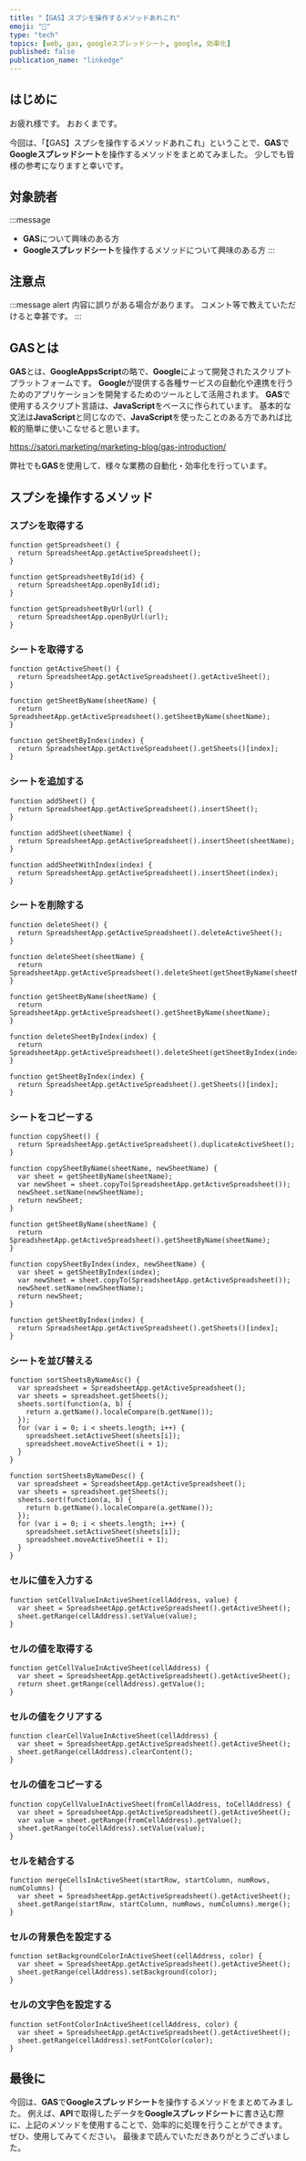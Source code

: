 ```yaml
---
title: "【GAS】スプシを操作するメソッドあれこれ"
emoji: "💪"
type: "tech"
topics: [web, gas, googleスプレッドシート, google, 効率化]
published: false
publication_name: "linkedge"
---
```


## はじめに

お疲れ様です。
おおくまです。

今回は、「【GAS】スプシを操作するメソッドあれこれ」ということで、**GAS**で**Googleスプレッドシート**を操作するメソッドをまとめてみました。
少しでも皆様の参考になりますと幸いです。

## 対象読者

:::message
- **GAS**について興味のある方
- **Googleスプレッドシート**を操作するメソッドについて興味のある方
:::

## 注意点

:::message alert
内容に誤りがある場合があります。
コメント等で教えていただけると幸甚です。
:::

## GASとは
**GAS**とは、**GoogleAppsScript**の略で、**Google**によって開発されたスクリプトプラットフォームです。
**Google**が提供する各種サービスの自動化や連携を行うためのアプリケーションを開発するためのツールとして活用されます。
**GAS**で使用するスクリプト言語は、**JavaScript**をベースに作られています。
基本的な文法は**JavaScript**と同じなので、**JavaScript**を使ったことのある方であれば比較的簡単に使いこなせると思います。

https://satori.marketing/marketing-blog/gas-introduction/

弊社でも**GAS**を使用して、様々な業務の自動化・効率化を行っています。

## スプシを操作するメソッド

### スプシを取得する

```javascript:現在開いているスプレッドシートを取得する
function getSpreadsheet() {
  return SpreadsheetApp.getActiveSpreadsheet();
}
```

```javascript:IDを指定してスプレッドシートを取得する
function getSpreadsheetById(id) {
  return SpreadsheetApp.openById(id);
}
```

```javascript:URLを指定してスプレッドシートを取得する
function getSpreadsheetByUrl(url) {
  return SpreadsheetApp.openByUrl(url);
}
```

### シートを取得する

```javascript:現在開いているシートを取得する
function getActiveSheet() {
  return SpreadsheetApp.getActiveSpreadsheet().getActiveSheet();
}
```

```javascript:シート名を指定してシートを取得する
function getSheetByName(sheetName) {
  return SpreadsheetApp.getActiveSpreadsheet().getSheetByName(sheetName);
}
```

```javascript:シートのインデックスを指定してシートを取得する
function getSheetByIndex(index) {
  return SpreadsheetApp.getActiveSpreadsheet().getSheets()[index];
}
```

### シートを追加する

```javascript:シートを追加する
function addSheet() {
  return SpreadsheetApp.getActiveSpreadsheet().insertSheet();
}
```

```javascript:シート名を指定してシートを追加する
function addSheet(sheetName) {
  return SpreadsheetApp.getActiveSpreadsheet().insertSheet(sheetName);
}
```

```javascript:インデックスを指定してシートを追加する
function addSheetWithIndex(index) {
  return SpreadsheetApp.getActiveSpreadsheet().insertSheet(index);
}
```

### シートを削除する

```javascript:現在開いているシートを削除する
function deleteSheet() {
  return SpreadsheetApp.getActiveSpreadsheet().deleteActiveSheet();
}
```

```javascript:シート名を指定してシートを削除する
function deleteSheet(sheetName) {
  return SpreadsheetApp.getActiveSpreadsheet().deleteSheet(getSheetByName(sheetName));
}

function getSheetByName(sheetName) {
  return SpreadsheetApp.getActiveSpreadsheet().getSheetByName(sheetName);
}
```

```javascript:インデックスを指定してシートを削除する
function deleteSheetByIndex(index) {
  return SpreadsheetApp.getActiveSpreadsheet().deleteSheet(getSheetByIndex(index));
}

function getSheetByIndex(index) {
  return SpreadsheetApp.getActiveSpreadsheet().getSheets()[index];
}
```


### シートをコピーする

```javascript:現在開いているシートをコピーする
function copySheet() {
  return SpreadsheetApp.getActiveSpreadsheet().duplicateActiveSheet();
}
```

```javascript:シート名を指定してシートをコピーする
function copySheetByName(sheetName, newSheetName) {
  var sheet = getSheetByName(sheetName);
  var newSheet = sheet.copyTo(SpreadsheetApp.getActiveSpreadsheet());
  newSheet.setName(newSheetName);
  return newSheet;
}

function getSheetByName(sheetName) {
  return SpreadsheetApp.getActiveSpreadsheet().getSheetByName(sheetName);
}
```

```javascript:インデックスを指定してシートをコピーする
function copySheetByIndex(index, newSheetName) {
  var sheet = getSheetByIndex(index);
  var newSheet = sheet.copyTo(SpreadsheetApp.getActiveSpreadsheet());
  newSheet.setName(newSheetName);
  return newSheet;
}

function getSheetByIndex(index) {
  return SpreadsheetApp.getActiveSpreadsheet().getSheets()[index];
}
```

### シートを並び替える

```javascript:シートをシート名の昇順で並び替える
function sortSheetsByNameAsc() {
  var spreadsheet = SpreadsheetApp.getActiveSpreadsheet();
  var sheets = spreadsheet.getSheets();
  sheets.sort(function(a, b) {
    return a.getName().localeCompare(b.getName());
  });
  for (var i = 0; i < sheets.length; i++) {
    spreadsheet.setActiveSheet(sheets[i]);
    spreadsheet.moveActiveSheet(i + 1);
  }
}
```

```javascript:シートをシート名の降順で並び替える
function sortSheetsByNameDesc() {
  var spreadsheet = SpreadsheetApp.getActiveSpreadsheet();
  var sheets = spreadsheet.getSheets();
  sheets.sort(function(a, b) {
    return b.getName().localeCompare(a.getName());
  });
  for (var i = 0; i < sheets.length; i++) {
    spreadsheet.setActiveSheet(sheets[i]);
    spreadsheet.moveActiveSheet(i + 1);
  }
}
```

### セルに値を入力する

```javascript:セルに値を入力する
function setCellValueInActiveSheet(cellAddress, value) {
  var sheet = SpreadsheetApp.getActiveSpreadsheet().getActiveSheet();
  sheet.getRange(cellAddress).setValue(value);
}
```

### セルの値を取得する

```javascript:セルの値を取得する
function getCellValueInActiveSheet(cellAddress) {
  var sheet = SpreadsheetApp.getActiveSpreadsheet().getActiveSheet();
  return sheet.getRange(cellAddress).getValue();
}
```

### セルの値をクリアする

```javascript:セルの値をクリアする
function clearCellValueInActiveSheet(cellAddress) {
  var sheet = SpreadsheetApp.getActiveSpreadsheet().getActiveSheet();
  sheet.getRange(cellAddress).clearContent();
}
```

### セルの値をコピーする

```javascript:セルの値をコピーする
function copyCellValueInActiveSheet(fromCellAddress, toCellAddress) {
  var sheet = SpreadsheetApp.getActiveSpreadsheet().getActiveSheet();
  var value = sheet.getRange(fromCellAddress).getValue();
  sheet.getRange(toCellAddress).setValue(value);
}
```

### セルを結合する

```javascript:セルを結合する
function mergeCellsInActiveSheet(startRow, startColumn, numRows, numColumns) {
  var sheet = SpreadsheetApp.getActiveSpreadsheet().getActiveSheet();
  sheet.getRange(startRow, startColumn, numRows, numColumns).merge();
}
```

### セルの背景色を設定する

```javascript:セルの背景色を設定する
function setBackgroundColorInActiveSheet(cellAddress, color) {
  var sheet = SpreadsheetApp.getActiveSpreadsheet().getActiveSheet();
  sheet.getRange(cellAddress).setBackground(color);
}
```

### セルの文字色を設定する

```javascript:セルの文字色を設定する
function setFontColorInActiveSheet(cellAddress, color) {
  var sheet = SpreadsheetApp.getActiveSpreadsheet().getActiveSheet();
  sheet.getRange(cellAddress).setFontColor(color);
}
```

## 最後に
今回は、**GAS**で**Googleスプレッドシート**を操作するメソッドをまとめてみました。
例えば、**API**で取得したデータを**Googleスプレッドシート**に書き込む際に、上記のメソッドを使用することで、効率的に処理を行うことができます。
ぜひ、使用してみてください。
最後まで読んでいただきありがとうございました。
